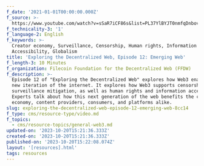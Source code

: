 ```yaml
---
f_date: '2021-01-01T00:00:00.000Z'
f_source: >-
  https://www.youtube.com/watch?v=sSaR7iCF86s&list=PL37YlBYJT0nmfqDnbov6lKHUyZvRfQjap&index=13
f_technicality-3: '1'
f_language-2: English
f_keywords: >-
  Creator economy, Surveillance, Censorship, Human rights, Information Access,
  Accessibility, Globalism
title: 'Exploring the Decentralized Web, Episode 12: Emerging Web'
f_length-3: 10 Minutes
f_organization: Filecoin Foundation for the Decentralized Web (FFDW)
f_description: >-
  Episode 12 of "Exploring the Decentralized Web" explores how Web3 enables a
  new iteration of the internet. It explores how Web3 supports censorship and
  surveillance mitigation, as well as human rights and information access.
  Experts talk about how this next generation of the web benefits the creator
  economy, content providers, consumers, and platforms alike.
slug: exploring-the-decentralized-web-episode-12-emerging-web-8cc14
f_type: cms/resource-type/video.md
f_topics:
  - cms/resource-topics/general-web3.md
updated-on: '2023-10-20T15:21:36.333Z'
created-on: '2023-10-20T15:21:36.333Z'
published-on: '2023-10-20T15:22:08.074Z'
layout: '[resources].html'
tags: resources
---
```



